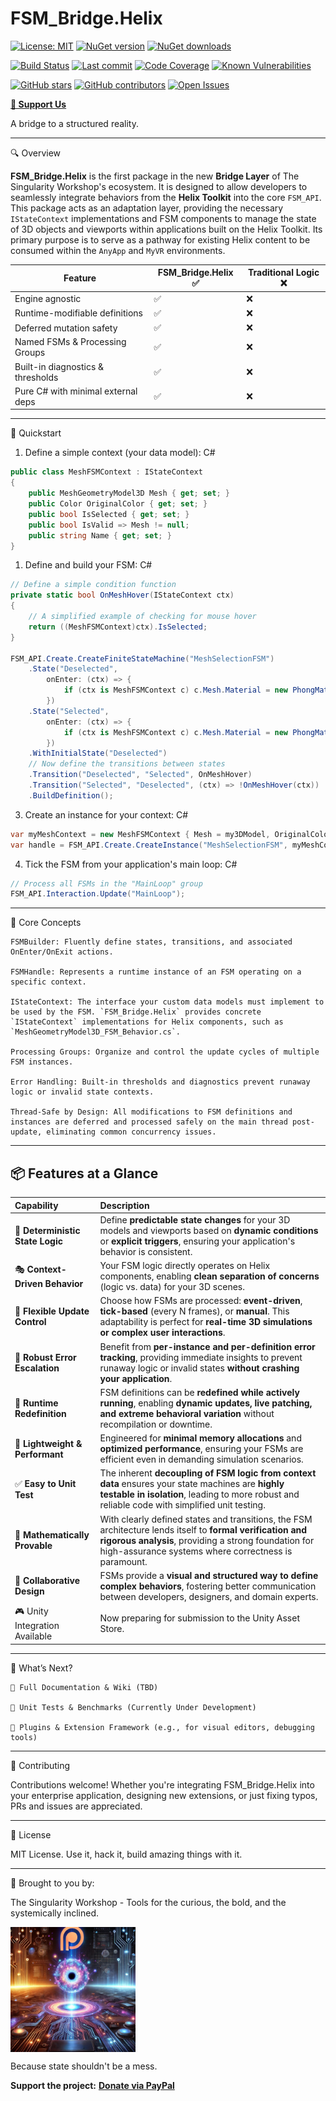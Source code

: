 # FSM_Bridge.Helix

[![License: MIT](https://img.shields.io/badge/License-MIT-yellow.svg)](https://opensource.org/licenses/MIT)
[![NuGet version](https://img.shields.io/nuget/v/TheSingularityWorkshop.FSM_Bridge.Helix?style=flat-square&logo=nuget&logoColor=white)](https://www.nuget.org/packages/TheSingularityWorkshop.FSM_Bridge.Helix)
[![NuGet downloads](https://img.shields.io/nuget/dt/TheSingularityWorkshop.FSM_Bridge.Helix?logo=nuget&style=flat-square)](https://www.nuget.org/packages/TheSingularityWorkshop.FSM_Bridge.Helix)

[![Build Status](https://img.shields.io/github/actions/workflow/status/TrentBest/FSM_Bridge.Helix/dotnet.yml?branch=master&style=flat-square&logo=github)](https://github.com/TrentBest/FSM_Bridge.Helix/actions?query=workflow%3A%22dotnet.yml%22+branch%3Amaster)
[![Last commit](https://img.shields.io/github/last-commit/TrentBest/FSM_Bridge.Helix/master)](https://github.com/TrentBest/FSM_Bridge.Helix/commits/master)
[![Code Coverage](https://img.shields.io/codecov/c/github/TrentBest/FSM_Bridge.Helix)](https://github.com/TrentBest/FSM_Bridge.Helix/actions?query=workflow%3A%22dotnet.yml%22+branch%3Amaster)
[![Known Vulnerabilities](https://snyk.io/test/github/TrentBest/FSM_Bridge.Helix/badge.svg)](https://snyk.io/test/github/TrentBest/FSM_Bridge.Helix)

[![GitHub stars](https://img.shields.io/github/stars/TrentBest/FSM_Bridge.Helix?style=social)](https://github.com/TrentBest/FSM_Bridge.Helix/stargazers)
[![GitHub contributors](https://img.shields.io/github/contributors/TrentBest/FSM_Bridge.Helix)](https://github.com/TrentBest/FSM_Bridge.Helix/graphs/contributors)
[![Open Issues](https://img.shields.io/github/issues/TrentBest/FSM_Bridge.Helix)](https://github.com/TrentBest/FSM_Bridge.Helix/issues)

[**💖 Support Us**](https://www.paypal.com/donate/?hosted_button_id=3Z7263LCQMV9J)

A bridge to a structured reality.

***

🔍 Overview

**FSM_Bridge.Helix** is the first package in the new **Bridge Layer** of The Singularity Workshop's ecosystem. It is designed to allow developers to seamlessly integrate behaviors from the **Helix Toolkit** into the core `FSM_API`. This package acts as an adaptation layer, providing the necessary `IStateContext` implementations and FSM components to manage the state of 3D objects and viewports within applications built on the Helix Toolkit. Its primary purpose is to serve as a pathway for existing Helix content to be consumed within the `AnyApp` and `MyVR` environments.

| Feature                          | FSM_Bridge.Helix ✅ | Traditional Logic ❌ |
|----------------------------------|------------|--------------------|
| Engine agnostic                  | ✅         | ❌                 |
| Runtime-modifiable definitions   | ✅         | ❌                 |
| Deferred mutation safety         | ✅         | ❌                 |
| Named FSMs & Processing Groups   | ✅         | ❌                 |
| Built-in diagnostics & thresholds| ✅         | ❌                 |
| Pure C# with minimal external deps | ✅         | ❌                 |

***

🚀 Quickstart

1. Define a simple context (your data model):
C#
```csharp
public class MeshFSMContext : IStateContext
{
    public MeshGeometryModel3D Mesh { get; set; }
    public Color OriginalColor { get; set; }
    public bool IsSelected { get; set; }
    public bool IsValid => Mesh != null;
    public string Name { get; set; }
}
````

1.  Define and build your FSM:
    C\#

<!-- end list -->

```csharp
// Define a simple condition function
private static bool OnMeshHover(IStateContext ctx)
{
    // A simplified example of checking for mouse hover
    return ((MeshFSMContext)ctx).IsSelected;
}

FSM_API.Create.CreateFiniteStateMachine("MeshSelectionFSM")
    .State("Deselected",
        onEnter: (ctx) => {
            if (ctx is MeshFSMContext c) c.Mesh.Material = new PhongMaterial(new DiffuseMaterial(c.OriginalColor));
        })
    .State("Selected",
        onEnter: (ctx) => {
            if (ctx is MeshFSMContext c) c.Mesh.Material = new PhongMaterial(new DiffuseMaterial(Colors.Yellow));
        })
    .WithInitialState("Deselected")
    // Now define the transitions between states
    .Transition("Deselected", "Selected", OnMeshHover)
    .Transition("Selected", "Deselected", (ctx) => !OnMeshHover(ctx))
    .BuildDefinition();
```

3.  Create an instance for your context:
    C\#

<!-- end list -->

```csharp
var myMeshContext = new MeshFSMContext { Mesh = my3DModel, OriginalColor = Colors.Red };
var handle = FSM_API.Create.CreateInstance("MeshSelectionFSM", myMeshContext, "MainLoop");
```

4.  Tick the FSM from your application's main loop:
    C\#

<!-- end list -->

```csharp
// Process all FSMs in the "MainLoop" group
FSM_API.Interaction.Update("MainLoop");
```

-----

🔧 Core Concepts

```
FSMBuilder: Fluently define states, transitions, and associated OnEnter/OnExit actions.

FSMHandle: Represents a runtime instance of an FSM operating on a specific context.

IStateContext: The interface your custom data models must implement to be used by the FSM. `FSM_Bridge.Helix` provides concrete `IStateContext` implementations for Helix components, such as `MeshGeometryModel3D_FSM_Behavior.cs`.

Processing Groups: Organize and control the update cycles of multiple FSM instances.

Error Handling: Built-in thresholds and diagnostics prevent runaway logic or invalid state contexts.

Thread-Safe by Design: All modifications to FSM definitions and instances are deferred and processed safely on the main thread post-update, eliminating common concurrency issues.
```

-----

## 📦 Features at a Glance

| Capability                      | Description                                                                                                                                                                                                                                                                                                                                    |
| :------------------------------ | :--------------------------------------------------------------------------------------------------------------------------------------------------------------------------------------------------------------------------------------------------------------------------------------------------------------------------------------------- |
| 🔄 **Deterministic State Logic** | Define **predictable state changes** for your 3D models and viewports based on **dynamic conditions** or **explicit triggers**, ensuring your application's behavior is consistent.                                                                    |
| 🎭 **Context-Driven Behavior** | Your FSM logic directly operates on Helix components, enabling **clean separation of concerns** (logic vs. data) for your 3D scenes.                               |
| 🧪 **Flexible Update Control** | Choose how FSMs are processed: **event-driven**, **tick-based** (every N frames), or **manual**. This adaptability is perfect for **real-time 3D simulations or complex user interactions**.                                                              |
| 🧯 **Robust Error Escalation** | Benefit from **per-instance and per-definition error tracking**, providing immediate insights to prevent runaway logic or invalid states **without crashing your application**.                                                                          |
| 🔁 **Runtime Redefinition** | FSM definitions can be **redefined while actively running**, enabling **dynamic updates, live patching, and extreme behavioral variation** without recompilation or downtime.                                                                                      |
| 🎯 **Lightweight & Performant** | Engineered for **minimal memory allocations** and **optimized performance**, ensuring your FSMs are efficient even in demanding simulation scenarios.                                                                                                           |
| ✅ **Easy to Unit Test** | The inherent **decoupling of FSM logic from context data** ensures your state machines are **highly testable in isolation**, leading to more robust and reliable code with simplified unit testing.                                                              |
| 💯 **Mathematically Provable** | With clearly defined states and transitions, the FSM architecture lends itself to **formal verification and rigorous analysis**, providing a strong foundation for high-assurance systems where correctness is paramount.                                                              |
| 🤝 **Collaborative Design** | FSMs provide a **visual and structured way to define complex behaviors**, fostering better communication between developers, designers, and domain experts.   |
|  🎮 Unity Integration Available | Now preparing for submission to the Unity Asset Store. |

-----

📘 What’s Next?

```
📖 Full Documentation & Wiki (TBD)

🧪 Unit Tests & Benchmarks (Currently Under Development)

🔌 Plugins & Extension Framework (e.g., for visual editors, debugging tools)
```

-----

🤝 Contributing

Contributions welcome\! Whether you're integrating FSM\_Bridge.Helix into your enterprise application, designing new extensions, or just fixing typos, PRs and issues are appreciated.

-----

📄 License

MIT License. Use it, hack it, build amazing things with it.

-----

🧠 Brought to you by:

The Singularity Workshop - Tools for the curious, the bold, and the systemically inclined.

<a href="https://www.patreon.com/TheSingularityWorkshop" target="_blank">
    <img src="Visuals/TheSingularityWorkshop.png" alt="Support The Singularity Workshop on Patreon" height="200" style="display: block;">
</a>

Because state shouldn't be a mess.

**Support the project:** [**Donate via PayPal**](https://www.paypal.com/donate/?hosted_button_id=3Z7263LCQMV9J)

```
